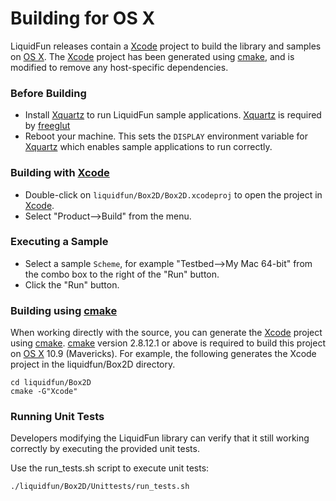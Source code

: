 # Building for OS X

LiquidFun releases contain a [Xcode][] project to build the library and
samples on [OS X][].  The [Xcode][] project has been generated using
[cmake][], and is modified to remove any host-specific dependencies.

### Before Building

-   Install [Xquartz][] to run LiquidFun sample applications.
    [Xquartz][] is required by [freeglut][]
-   Reboot your machine.  This sets the `DISPLAY` environment variable for
    [Xquartz][] which enables sample applications to run correctly.

### Building with [Xcode][]

-   Double-click on `liquidfun/Box2D/Box2D.xcodeproj` to open the project in
    [Xcode][].
-   Select "Product-->Build" from the menu.

### Executing a Sample

-   Select a sample `Scheme`, for example "Testbed-->My Mac 64-bit" from the
    combo box to the right of the "Run" button.
-   Click the "Run" button.

### Building using [cmake][]

When working directly with the source, you can generate the [Xcode][]
project using [cmake][].  [cmake][] version 2.8.12.1 or above is required to
build this project on [OS X][] 10.9 (Mavericks).  For example, the following
generates the Xcode project in the liquidfun/Box2D directory.

    cd liquidfun/Box2D
    cmake -G"Xcode"

### Running Unit Tests

Developers modifying the LiquidFun library can verify that it still working
correctly by executing the provided unit tests.

Use the run\_tests.sh script to execute unit tests:

    ./liquidfun/Box2D/Unittests/run_tests.sh

  [Xquartz]: http://xquartz.macosforge.org/
  [cmake]: http://www.cmake.org
  [Xcode]: https://developer.apple.com/xcode/
  [OS X]: http://www.apple.com/osx/
  [freeglut]: http://freeglut.sourceforge.net/
